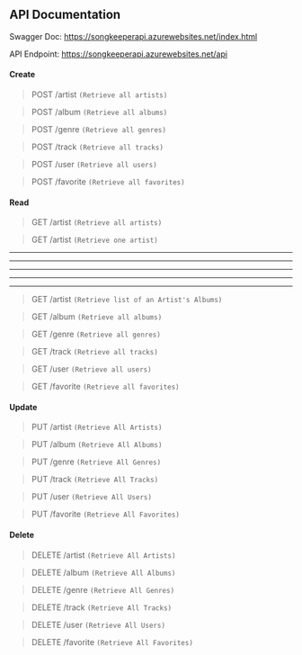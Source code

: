 ## API Documentation

Swagger Doc: https://songkeeperapi.azurewebsites.net/index.html

API Endpoint: https://songkeeperapi.azurewebsites.net/api

#### Create

> POST /artist <code>(Retrieve all artists)</code>

> POST /album <code>(Retrieve all albums)</code>

> POST /genre <code>(Retrieve all genres)</code>

> POST /track <code>(Retrieve all tracks)</code>

> POST /user <code>(Retrieve all users)</code>

> POST /favorite <code>(Retrieve all favorites)</code>

#### Read

> GET /artist <code>(Retrieve all artists)</code>

> GET /artist <code>(Retrieve one artist)</code>

***

* * *

___

---

*****

> GET /artist <code>(Retrieve list of an Artist's Albums)</code>

> GET /album <code>(Retrieve all albums)</code>

> GET /genre <code>(Retrieve all genres)</code>

> GET /track <code>(Retrieve all tracks)</code>

> GET /user <code>(Retrieve all users)</code>

> GET /favorite <code>(Retrieve all favorites)</code>

#### Update

> PUT /artist <code>(Retrieve All Artists)</code>

> PUT /album <code>(Retrieve All Albums)</code>

> PUT /genre <code>(Retrieve All Genres)</code>

> PUT /track <code>(Retrieve All Tracks)</code>

> PUT /user <code>(Retrieve All Users)</code>

> PUT /favorite <code>(Retrieve All Favorites)</code>

#### Delete

> DELETE /artist <code>(Retrieve All Artists)</code>

> DELETE /album <code>(Retrieve All Albums)</code>

> DELETE /genre <code>(Retrieve All Genres)</code>

> DELETE /track <code>(Retrieve All Tracks)</code>

> DELETE /user <code>(Retrieve All Users)</code>

> DELETE /favorite <code>(Retrieve All Favorites)</code>
